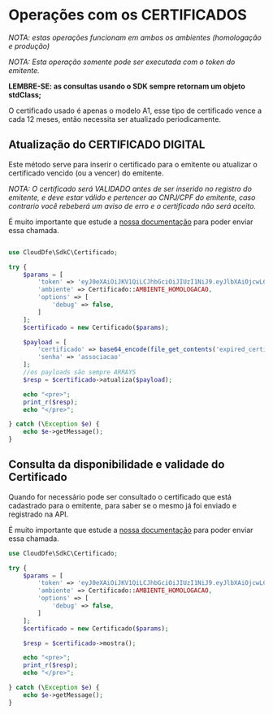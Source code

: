 # Operações com os CERTIFICADOS

*NOTA: estas operações funcionam em ambos os ambientes (homologação e produção)*

*NOTA: Esta operação somente pode ser executada com o token do emitente.*

**LEMBRE-SE: as consultas usando o SDK sempre retornam um objeto stdClass;**

O certificado usado é apenas o modelo A1, esse tipo de certificado vence a cada 12 meses, então necessita ser atualizado periodicamente.

## Atualização do CERTIFICADO DIGITAL

Este método serve para inserir o certificado para o emitente ou atualizar o certificado vencido (ou a vencer) do emitente.

*NOTA: O certificado será VALIDADO antes de ser inserido no registro do emitente, e deve estar válido e pertencer ao CNPJ/CPF do emitente, caso contrario você rebeberá um aviso de erro e o certificado não será aceito.*

É muito importante que estude a [nossa documentação](https://doc.cloud-dfe.com.br/v1/certificado/#!/1-1) para poder enviar essa chamada.

```php

use CloudDfe\SdkC\Certificado;

try {
    $params = [
        'token' => 'eyJ0eXAiOiJKV1QiLCJhbGciOiJIUzI1NiJ9.eyJlbXAiOjcwLCJ1c3IiOiIyIiwidHAiOjIsImlhdCI6MTU4MDkzNzM3MH0.KvSUt2x8qcu4Rtp2XNTOINqR',
        'ambiente' => Certificado::AMBIENTE_HOMOLOGACAO,
        'options' => [
            'debug' => false,
        ]
    ];
    $certificado = new Certificado($params);

    $payload = [
        'certificado' => base64_encode(file_get_contents('expired_certificate.pfx')),
        'senha' => 'associacao'
    ];
    //os payloads são sempre ARRAYS
    $resp = $certificado->atualiza($payload);

    echo "<pre>";
    print_r($resp);
    echo "</pre>";

} catch (\Exception $e) {
    echo $e->getMessage();
}
```

## Consulta da disponibilidade e validade do Certificado

Quando for necessário pode ser consultado o certificado que está cadastrado para o emitente, para saber se o mesmo já foi enviado e registrado na API.

É muito importante que estude a [nossa documentação](https://doc.cloud-dfe.com.br/v1/certificado/#!/1-3) para poder enviar essa chamada.

```php
use CloudDfe\SdkC\Certificado;

try {
    $params = [
        'token' => 'eyJ0eXAiOiJKV1QiLCJhbGciOiJIUzI1NiJ9.eyJlbXAiOjcwLCJ1c3IiOiIyIiwidHAiOjIsImlhdCI6MTU4MDkzNzM3MH0.KvSUt2x8qcu4Rtp2XNTOINqR',
        'ambiente' => Certificado::AMBIENTE_HOMOLOGACAO,
        'options' => [
            'debug' => false,
        ]
    ];
    $certificado = new Certificado($params);

    $resp = $certificado->mostra();

    echo "<pre>";
    print_r($resp);
    echo "</pre>";

} catch (\Exception $e) {
    echo $e->getMessage();
}
```
